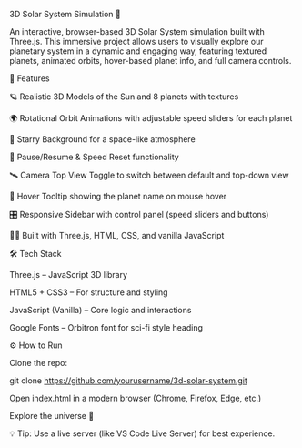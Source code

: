  3D Solar System Simulation 🌌

An interactive, browser-based 3D Solar System simulation built with Three.js. This immersive project allows users to visually explore our planetary system in a dynamic and engaging way, featuring textured planets, animated orbits, hover-based planet info, and full camera controls.

🚀 Features

🪐 Realistic 3D Models of the Sun and 8 planets with textures

🌍 Rotational Orbit Animations with adjustable speed sliders for each planet

🌌 Starry Background for a space-like atmosphere

🔁 Pause/Resume & Speed Reset functionality

🛰️ Camera Top View Toggle to switch between default and top-down view

🎯 Hover Tooltip showing the planet name on mouse hover

🎛️ Responsive Sidebar with control panel (speed sliders and buttons)

🧑‍💻 Built with Three.js, HTML, CSS, and vanilla JavaScript



🛠️ Tech Stack

Three.js – JavaScript 3D library

HTML5 + CSS3 – For structure and styling

JavaScript (Vanilla) – Core logic and interactions

Google Fonts – Orbitron font for sci-fi style heading



⚙️ How to Run

Clone the repo:

git clone https://github.com/yourusername/3d-solar-system.git

Open index.html in a modern browser (Chrome, Firefox, Edge, etc.)

Explore the universe 🚀

💡 Tip: Use a live server (like VS Code Live Server) for best experience.